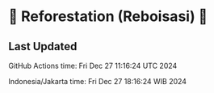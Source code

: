 
# 🌳 Reforestation (Reboisasi) 🌲

## Last Updated

GitHub Actions time: Fri Dec 27 11:16:24 UTC 2024

Indonesia/Jakarta time: Fri Dec 27 18:16:24 WIB 2024
